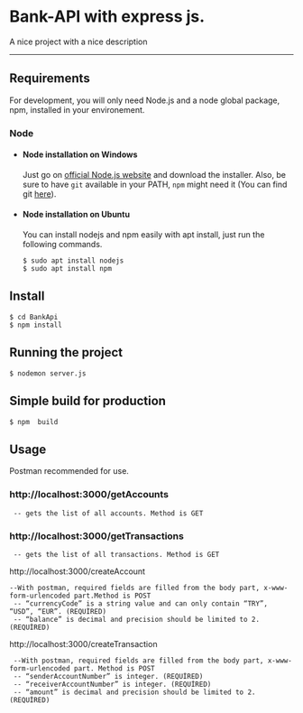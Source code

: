 # Bank-API with express js.

A nice project with a nice description

---
## Requirements

For development, you will only need Node.js  and a node global package, npm, installed in your environement.

### Node
- #### Node installation on Windows

  Just go on [official Node.js website](https://nodejs.org/) and download the installer.
Also, be sure to have `git` available in your PATH, `npm` might need it (You can find git [here](https://git-scm.com/)).

- #### Node installation on Ubuntu

  You can install nodejs and npm easily with apt install, just run the following commands.

      $ sudo apt install nodejs
      $ sudo apt install npm

## Install

    
    $ cd BankApi
    $ npm install


## Running the project

    $ nodemon server.js

## Simple build for production

    $ npm  build
## Usage

  Postman recommended for use. 

   ### http://localhost:3000/getAccounts 
   
     -- gets the list of all accounts. Method is GET

   ### http://localhost:3000/getTransactions 
   
     -- gets the list of all transactions. Method is GET
   
   http://localhost:3000/createAccount
   
    --With postman, required fields are filled from the body part, x-www-form-urlencoded part.Method is POST
     -- “currencyCode” is a string value and can only contain “TRY”, “USD”, “EUR”. (REQUİRED)
     -- “balance” is decimal and precision should be limited to 2.(REQUİRED) 


   http://localhost:3000/createTransaction
   
     --With postman, required fields are filled from the body part, x-www-form-urlencoded part. Method is POST
     -- “senderAccountNumber” is integer. (REQUİRED)
     -- “receiverAccountNumber” is integer. (REQUİRED)
     -- “amount” is decimal and precision should be limited to 2.(REQUİRED) 

